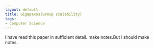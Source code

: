 ```yaml
---
layout: default
title: Gigapaxos(Group scalability)
tags:
- Computer Science 
---
```


I have read this paper in sufficient detail. make notes.But I should make notes.
